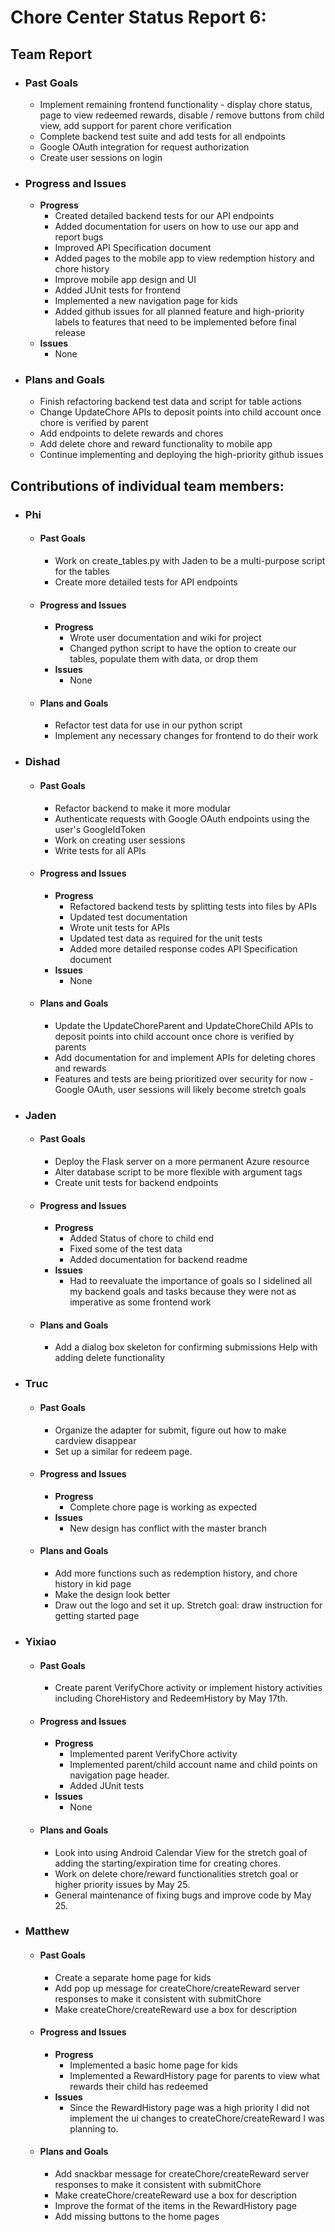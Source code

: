 # Chore Center Status Report 6:

## Team Report
- ### Past Goals
    - Implement remaining frontend functionality - display chore status, page to view redeemed rewards, disable / remove buttons from child view, add support for parent chore verification
    - Complete backend test suite and add tests for all endpoints
    - Google OAuth integration for request authorization 
    - Create user sessions on login

- ### Progress and Issues
    - **Progress**
        - Created detailed backend tests for our API endpoints
        - Added documentation for users on how to use our app and report bugs
        - Improved API Specification document
        - Added pages to the mobile app to view redemption history and chore history
        - Improve mobile app design and UI
        - Added JUnit tests for frontend 
        - Implemented a new navigation page for kids
        - Added github issues for all planned feature and high-priority labels to features that need to be implemented before final release
    - **Issues**
        - None

- ### Plans and Goals
    - Finish refactoring backend test data and script for table actions
    - Change UpdateChore APIs to deposit points into child account once chore is verified by parent
    - Add endpoints to delete rewards and chores
    - Add delete chore and reward functionality to mobile app
    - Continue implementing and deploying the high-priority github issues


## Contributions of individual team members:

- ### Phi
    - #### Past Goals
        - Work on create_tables.py with Jaden to be a multi-purpose script for the tables
        - Create more detailed tests for API endpoints

    - #### Progress and Issues
        - **Progress**
            - Wrote user documentation and wiki for project
            - Changed python script to have the option to create our tables, populate them with data, or drop them
        - **Issues**
            - None
    
    - #### Plans and Goals
        - Refactor test data for use in our python script
        - Implement any necessary changes for frontend to do their work

- ### Dishad
    - #### Past Goals
        - Refactor backend to make it more modular 
        - Authenticate requests with Google OAuth endpoints using the user's GoogleIdToken
        - Work on creating user sessions
        - Write tests for all APIs

    - #### Progress and Issues
        - **Progress**
            - Refactored backend tests by splitting tests into files by APIs 
            - Updated test documentation
            - Wrote unit tests for APIs 
            - Updated test data as required for the unit tests
            - Added more detailed response codes API Specification document
        - **Issues**
            - None
    
    - #### Plans and Goals
        - Update the UpdateChoreParent and UpdateChoreChild APIs to deposit points into child account once chore is verified by parents
        - Add documentation for and implement APIs for deleting chores and rewards
        - Features and tests are being prioritized over security for now - Google OAuth, user sessions will likely become stretch goals 


- ### Jaden
    - #### Past Goals
        - Deploy the Flask server on a more permanent Azure resource 
        - Alter database script to be more flexible with argument tags
        - Create unit tests for backend endpoints 

    - #### Progress and Issues
        - **Progress**
            - Added Status of chore to child end
            - Fixed some of the test data
            - Added documentation for backend readme
        - **Issues**
            - Had to reevaluate the importance of goals so I sidelined all my backend goals and tasks because they were not as imperative as some frontend work

    - #### Plans and Goals
        - Add a dialog box skeleton for confirming submissions
        Help with adding delete functionality
        
        
- ### Truc
    - #### Past Goals
        - Organize the adapter for submit, figure out how to make cardview disappear
        - Set up a similar for redeem page.

    - #### Progress and Issues
        - **Progress**
            - Complete chore page is working as expected
        - **Issues**
            - New design has conflict with the master branch
    
    - #### Plans and Goals
        - Add more functions such as redemption history, and chore history in kid page
        - Make the design look better 
        - Draw out the logo and set it up. Stretch goal: draw instruction for getting started page


- ### Yixiao
    - #### Past Goals
        - Create parent VerifyChore activity or implement history activities including ChoreHistory and RedeemHistory by May 17th.

    - #### Progress and Issues
        - **Progress**
            - Implemented parent VerifyChore activity
            - Implemented parent/child account name and child points on navigation page header.
            - Added JUnit tests
        - **Issues**
            - None
    
    - #### Plans and Goals
        - Look into using Android Calendar View for the stretch goal of adding the starting/expiration time for creating chores.
        - Work on delete chore/reward functionalities stretch goal or higher priority issues by May 25.
        - General maintenance of fixing bugs and improve code by May 25.

- ### Matthew
    - #### Past Goals
        - Create a separate home page for kids
        - Add pop up message for createChore/createReward server responses to make it consistent with submitChore
        - Make createChore/createReward use a box for description

    - #### Progress and Issues
        - **Progress**
            - Implemented a basic home page for kids
            - Implemented a RewardHistory page for parents to view what rewards their child has redeemed
        - **Issues**
            - Since the RewardHistory page was a high priority I did not implement the ui changes to createChore/createReward I was planning to.

    - #### Plans and Goals
        - Add snackbar message for createChore/createReward server responses to make it consistent with submitChore
        - Make createChore/createReward use a box for description
        - Improve the format of the items in the RewardHistory page
        - Add missing buttons to the home pages

